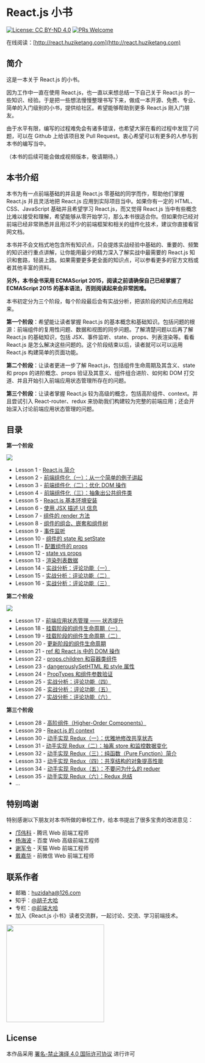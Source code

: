 # React.js 小书
[![License: CC BY-ND 4.0](https://img.shields.io/badge/License-CC%20BY--ND%204.0-blue.svg)](https://creativecommons.org/licenses/by-nd/4.0/legalcode)
[![PRs Welcome](https://img.shields.io/badge/PRs-welcome-brightgreen.svg)](CONTRIBUTING.md)

在线阅读：[http://react.huziketang.com](http://react.huziketang.com)

## 简介
这是一本关于 React.js 的小书。

因为工作中一直在使用 React.js，也一直以来想总结一下自己关于 React.js 的一些知识、经验。于是把一些想法慢慢整理书写下来，做成一本开源、免费、专业、简单的入门级别的小书，提供给社区。希望能够帮助到更多 React.js 刚入门朋友。

由于水平有限，编写的过程难免会有诸多错误，也希望大家在看的过程中发现了问题，可以在 Github 上给该项目发 Pull Request。衷心希望可以有更多的人参与到本书的编写当中。

（本书的后续可能会做成视频版本，敬请期待。）

## 本书介绍

本书为有一点前端基础的并且是 React.js 零基础的同学而作，帮助他们掌握 React.js 并且灵活地把 React.js 应用到实际项目当中。如果你有一定的 HTML、CSS、JavaScript 基础并且希望学习 React.js，而又觉得 React.js 当中有些概念比难以接受和理解，希望能够从零开始学习，那么本书很适合你。但如果你已经对前端已经非常熟悉并且用过不少的前端框架和相关的组件化技术，建议你直接看官网文档。

本书并不会文档式地包含所有知识点，只会提炼实战经验中基础的、重要的、频繁的知识进行重点讲解，让你能用最少的精力深入了解实战中最需要的 React.js 知识和套路，轻装上路。如果需要更多更全面的知识点，可以参看更多的官方文档或者其他丰富的资料。

**另外，本书全书采用 ECMAScript 2015，阅读之前请确保自己已经掌握了 ECMAScript 2015 的基本语法，否则阅读起来会非常困难。**

本书初定分为三个阶段，每个阶段最后会有实战分析，把该阶段的知识点应用起来。

**第一个阶段**：希望能让读者掌握 React.js 的基本概念和基础知识。包括问题的根源：前端组件的复用性问题、数据和视图的同步问题。了解清楚问题以后再了解 React.js 的基础知识，包括 JSX、事件监听、state、props、列表渲染等。看看 React.js 是怎么解决这些问题的。这个阶段结束以后，读者就可以可以运用 React.js 构建简单的页面功能。

**第二个阶段**：让读者更进一步了解 React.js，包括组件生命周期及其含义、state 和 props 的进阶概念、props 验证及其意义、组件组合进阶、如何和 DOM 打交道、并且开始引入前端应用状态管理所存在的问题。

**第三个阶段**：让读者掌握 React.js 较为高级的概念，包括高阶组件、context。并且尝试引入 React-router、redux 来协助我们构建较为完整的前端应用；还会开始深入讨论前端应用状态管理的问题。

## 目录

**第一个阶段**

![](https://img.shields.io/badge/已完成-100%25-brightgreen.svg)

* Lesson 1 - [React.js 简介](http://react.huziketang.com/blog/lesson1)
* Lesson 2 - [前端组件化（一）：从一个简单的例子讲起](http://react.huziketang.com/blog/lesson2)
* Lesson 3 - [前端组件化（二）：优化 DOM 操作](http://react.huziketang.com/blog/lesson3)
* Lesson 4 - [前端组件化（三）：抽象出公共组件类](http://react.huziketang.com/blog/lesson4)
* Lesson 5 - [React.js 基本环境安装](http://react.huziketang.com/blog/lesson5)
* Lesson 6 - [使用 JSX 描述 UI 信息](http://react.huziketang.com/blog/lesson6)
* Lesson 7 - [组件的 render 方法](http://react.huziketang.com/blog/lesson7)
* Lesson 8 - [组件的组合、嵌套和组件树](http://react.huziketang.com/blog/lesson8)
* Lesson 9 - [事件监听](http://react.huziketang.com/blog/lesson9)
* Lesson 10 - [组件的 state 和 setState](http://react.huziketang.com/blog/lesson10)
* Lesson 11 - [配置组件的 props](http://react.huziketang.com/blog/lesson11)
* Lesson 12 - [state vs props](http://react.huziketang.com/blog/lesson12)
* Lesson 13 - [渲染列表数据](http://react.huziketang.com/blog/lesson13)
* Lesson 14 - [实战分析：评论功能（一）](http://react.huziketang.com/blog/lesson14)
* Lesson 15 - [实战分析：评论功能（二）](http://react.huziketang.com/blog/lesson15)
* Lesson 16 - [实战分析：评论功能（三）](http://react.huziketang.com/blog/lesson16)

**第二个阶段**

![](https://img.shields.io/badge/已完成-100%25-brightgreen.svg)

* Lesson 17 - [前端应用状态管理 —— 状态提升](http://react.huziketang.com/blog/lesson17)
* Lesson 18 - [挂载阶段的组件生命周期（一）](http://react.huziketang.com/blog/lesson18)
* Lesson 19 - [挂载阶段的组件生命周期（二）](http://react.huziketang.com/blog/lesson19)
* Lesson 20 - [更新阶段的组件生命周期](http://react.huziketang.com/blog/lesson20)
* Lesson 21 - [ref 和 React.js 中的 DOM 操作](http://react.huziketang.com/blog/lesson21)
* Lesson 22 - [props.children 和容器类组件](http://react.huziketang.com/blog/lesson22)
* Lesson 23 - [dangerouslySetHTML 和 style 属性](http://react.huziketang.com/blog/lesson23)
* Lesson 24 - [PropTypes 和组件参数验证](http://react.huziketang.com/blog/lesson24)
* Lesson 25 - [实战分析：评论功能（四）](http://react.huziketang.com/blog/lesson25)
* Lesson 26 - [实战分析：评论功能（五）](http://react.huziketang.com/blog/lesson26)
* Lesson 27 - [实战分析：评论功能（六）](http://react.huziketang.com/blog/lesson27)

**第三个阶段**

* Lesson 28 - [高阶组件（Higher-Order Components）](http://react.huziketang.com/blog/lesson28)
* Lesson 29 - [React.js 的 context](http://react.huziketang.com/blog/lesson29)
* Lesson 30 - [动手实现 Redux（一）：优雅地修改共享状态](http://react.huziketang.com/blog/lesson30)
* Lesson 31 - [动手实现 Redux（二）：抽离 store 和监控数据变化](http://react.huziketang.com/blog/lesson31)
* Lesson 32 - [动手实现 Redux（三）：纯函数（Pure Function）简介](http://react.huziketang.com/blog/lesson32)
* Lesson 33 - [动手实现 Redux（四）：共享结构的对象提高性能](http://react.huziketang.com/blog/lesson33)
* Lesson 34 - [动手实现 Redux（五）：不要问为什么的 reduer](http://react.huziketang.com/blog/lesson34)
* Lesson 35 - [动手实现 Redux（六）：Redux 总结](http://react.huziketang.com/blog/lesson35)
* ...

## 特别鸣谢

特别感谢以下朋友对本书所做的审校工作，给本书提出了很多宝贵的改进意见：

* [邝伟科](https://github.com/kuangwk/) - 腾讯 Web 前端工程师
* [杨海波](https://github.com/hipoyang/) - 百度 Web 高级前端工程师
* [谢军令](https://github.com/brucexiejunling/) - 天猫 Web 前端工程师
* [戴嘉华](https://github.com/livoras/) - 前微信 Web 前端工程师

## 联系作者

* 邮箱：huzidaha@126.com
* 知乎：[@胡子大哈](https://www.zhihu.com/people/hu-zi-da-ha)
* 专栏：[@前端大哈](https://zhuanlan.zhihu.com/qianduandaha)
* 加入《React.js 小书》读者交流群，一起讨论、交流、学习前端技术。

<img width='256px' src='http://react.huziketang.com/assets/img/wechat-user.jpeg' />


## License

本作品采用 [署名-禁止演绎 4.0 国际许可协议](https://creativecommons.org/licenses/by-nd/4.0/legalcode) 进行许可

